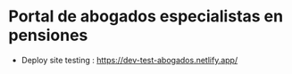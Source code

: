 # Portal de abogados especialistas en pensiones

- Deploy site testing : https://dev-test-abogados.netlify.app/
